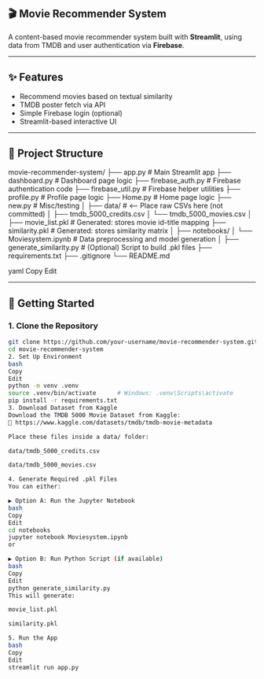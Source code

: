 ## 🎬 Movie Recommender System

A content-based movie recommender system built with **Streamlit**, using data from TMDB and user authentication via **Firebase**.

---

## ✨ Features
- Recommend movies based on textual similarity
- TMDB poster fetch via API
- Simple Firebase login (optional)
- Streamlit-based interactive UI

---

## 📁 Project Structure

movie-recommender-system/
├── app.py # Main Streamlit app
├── dashboard.py # Dashboard page logic
├── firebase_auth.py # Firebase authentication code
├── firebase_util.py # Firebase helper utilities
├── profile.py # Profile page logic
├── Home.py # Home page logic
├── new.py # Misc/testing
│
├── data/ # <-- Place raw CSVs here (not committed)
│ ├── tmdb_5000_credits.csv
│ └── tmdb_5000_movies.csv
│
├── movie_list.pkl # Generated: stores movie id-title mapping
├── similarity.pkl # Generated: stores similarity matrix
│
├── notebooks/
│ └── Moviesystem.ipynb # Data preprocessing and model generation
│
├── generate_similarity.py # (Optional) Script to build .pkl files
├── requirements.txt
├── .gitignore
└── README.md

yaml
Copy
Edit

---

## 🚀 Getting Started

### 1. Clone the Repository

```bash
git clone https://github.com/your-username/movie-recommender-system.git
cd movie-recommender-system
2. Set Up Environment
bash
Copy
Edit
python -m venv .venv
source .venv/bin/activate      # Windows: .venv\Scripts\activate
pip install -r requirements.txt
3. Download Dataset from Kaggle
Download the TMDB 5000 Movie Dataset from Kaggle:
🔗 https://www.kaggle.com/datasets/tmdb/tmdb-movie-metadata

Place these files inside a data/ folder:

data/tmdb_5000_credits.csv

data/tmdb_5000_movies.csv

4. Generate Required .pkl Files
You can either:

▶ Option A: Run the Jupyter Notebook
bash
Copy
Edit
cd notebooks
jupyter notebook Moviesystem.ipynb
or

▶ Option B: Run Python Script (if available)
bash
Copy
Edit
python generate_similarity.py
This will generate:

movie_list.pkl

similarity.pkl

5. Run the App
bash
Copy
Edit
streamlit run app.py